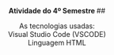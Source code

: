 <CENTER> 
  <B> Atividade do 4º Semestre </B>
##
 
  As tecnologias usadas: <BR>
  Visual Studio Code (VSCODE) <BR>
  Linguagem HTML
    
</CENTER>
